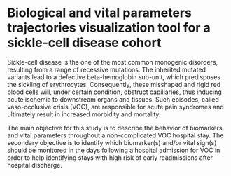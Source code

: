# Biological and vital parameters trajectories visualization tool for a sickle-cell disease cohort

Sickle-cell disease is the one of the most common monogenic disorders, resulting from a range of recessive mutations. The inherited mutated variants lead to a defective beta-hemoglobin sub-unit, which predisposes the sickling of erythrocytes. Consequently, these misshaped and rigid red blood cells will, under certain condition, obstruct capillaries, thus inducing acute ischemia to downstream organs and tissues. Such episodes, called vaso-occlusive crisis (VOC), are responsible for acute pain syndromes and ultimately result in increased morbidity and mortality.

The main objective for this study is to describe the behavior of biomarkers and vital parameters throughout a non-complicated VOC hospital stay. 
The secondary objective is to identify which biomarker(s) and/or vital sign(s) should be monitored in the days following a hospital admission for VOC in order to help identifying stays with high risk of early readmissions after hospital discharge.
